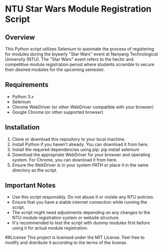 # NTU Star Wars Module Registration Script

## Overview
This Python script utilizes Selenium to automate the process of registering for modules during the biyearly "Star Wars" event at Nanyang Technological University (NTU). The "Star Wars" event refers to the hectic and competitive module registration period where students scramble to secure their desired modules for the upcoming semester.

## Requirements
- Python 3.x
- Selenium
- Chrome WebDriver (or other WebDriver compatible with your browser)
- Google Chrome (or other supported browser)

## Installation
1. Clone or download this repository to your local machine.
2. Install Python if you haven't already. You can download it from here.
3. Install the required dependencies using pip:
pip install selenium
4. Download the appropriate WebDriver for your browser and operating system. For Chrome, you can download it from here.
5. Ensure the WebDriver is in your system PATH or place it in the same directory as the script.

## Important Notes
- Use this script responsibly. Do not abuse it or violate any NTU policies.
- Ensure that you have a stable internet connection while running the script.
- The script might need adjustments depending on any changes to the NTU module registration system or website structure.
- It's recommended to test the script with dummy modules first before using it for actual module registration.

##License
This project is licensed under the MIT License. Feel free to modify and distribute it according to the terms of the license.
